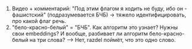 1. Видео + комментарий: "Под этим флагом я ходить не буду, ибо он - фашистский" (подразумевается БЧБ) -> тяжело идентифицировать, про какой флаг речь.
2. "бело-красно-белый" = "БЧБ". Как алгоритм это узнает? Нужны свои embeddings? И вообще, разбивает ли алгоритм бело-красно-белый на три слова? --> Нет, razdel поймёт, что это одно слово.
